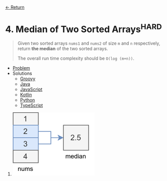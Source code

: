 [&larr; Return](https://hanggrian.github.io/grind-leetcode/)

# 4. Median of Two Sorted Arrays<sup>HARD</sup>

> Given two sorted arrays `nums1` and `nums2` of size `m` and `n` respectively,
  return **the median** of the two sorted arrays.
>
> The overall run time complexity should be `O(log (m+n))`.

- [Problem](https://leetcode.com/problems/median-of-two-sorted-arrays/)
- Solutions
  - [Groovy](https://github.com/hanggrian/grind-leetcode/blob/main/groovy/src/main/groovy/problems1_100/MedianOfTwoSortedArrays.groovy)
  - [Java](https://github.com/hanggrian/grind-leetcode/blob/main/java/src/main/java/problems1_100/MedianOfTwoSortedArrays.java)
  - [JavaScript](https://github.com/hanggrian/grind-leetcode/blob/main/javascript/src/problems1_100/median-of-two-sorted-arrays.js)
  - [Kotlin](https://github.com/hanggrian/grind-leetcode/blob/main/kotlin/src/main/kotlin/problems1_100/MedianOfTwoSortedArrays.kt)
  - [Python](https://github.com/hanggrian/grind-leetcode/blob/main/python/src/problems1_100/median_of_two_sorted_arrays.py)
  - [TypeScript](https://github.com/hanggrian/grind-leetcode/blob/main/typescript/src/problems1_100/median-of-two-sorted-arrays.ts)

1.  ![](https://github.com/hanggrian/grind-leetcode/raw/assets/problems1_100/median-of-two-sorted-arrays1.svg)
